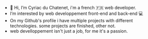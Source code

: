 - 👋 Hi, I’m Cyriac du Chatenet, i'm a french 🇫🇷 web developer. 
-  I’m interested by web developpement front-end and back-end 💻
- On my Github's profile i have multiple projects with different technologies. some projects are finished, other not. 
- web develloppement isn't just a job, for me it's a passion. 

<!---
CyriacduChatenet/CyriacduChatenet is a ✨ special ✨ repository because its `README.md` (this file) appears on your GitHub profile.
You can click the Preview link to take a look at your changes.
--->
